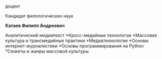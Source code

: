 доцент

Кандидат филологических наук

**Катаев Филипп Андреевич**

Аналитический медиатекст
	*Кросс-медийные технологии
	*Массовая культура и трансмедийные практики
	*Медиатехнологии
	*Основы интернет-журналистики
	*Основы программирования на Python
	*Сюжеты и жанры массовой культуры